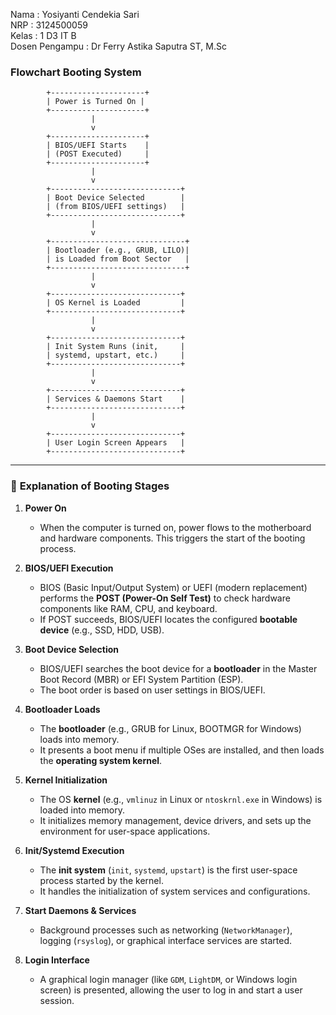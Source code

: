 Nama  : Yosiyanti Cendekia Sari  
NRP   : 3124500059  
Kelas : 1 D3 IT B  
Dosen Pengampu : Dr Ferry Astika Saputra ST, M.Sc

###  Flowchart Booting System

```plaintext
        +---------------------+
        | Power is Turned On |
        +---------------------+
                  |
                  v
        +---------------------+
        | BIOS/UEFI Starts    |
        | (POST Executed)     |
        +---------------------+
                  |
                  v
        +-----------------------------+
        | Boot Device Selected        |
        | (from BIOS/UEFI settings)   |
        +-----------------------------+
                  |
                  v
        +------------------------------+
        | Bootloader (e.g., GRUB, LILO)|
        | is Loaded from Boot Sector   |
        +------------------------------+
                  |
                  v
        +-----------------------------+
        | OS Kernel is Loaded         |
        +-----------------------------+
                  |
                  v
        +-----------------------------+
        | Init System Runs (init,     |
        | systemd, upstart, etc.)     |
        +-----------------------------+
                  |
                  v
        +-----------------------------+
        | Services & Daemons Start    |
        +-----------------------------+
                  |
                  v
        +-----------------------------+
        | User Login Screen Appears   |
        +-----------------------------+
```

---

### 📝 **Explanation of Booting Stages**

1. **Power On**

   * When the computer is turned on, power flows to the motherboard and hardware components. This triggers the start of the booting process.

2. **BIOS/UEFI Execution**

   * BIOS (Basic Input/Output System) or UEFI (modern replacement) performs the **POST (Power-On Self Test)** to check hardware components like RAM, CPU, and keyboard.
   * If POST succeeds, BIOS/UEFI locates the configured **bootable device** (e.g., SSD, HDD, USB).

3. **Boot Device Selection**

   * BIOS/UEFI searches the boot device for a **bootloader** in the Master Boot Record (MBR) or EFI System Partition (ESP).
   * The boot order is based on user settings in BIOS/UEFI.

4. **Bootloader Loads**

   * The **bootloader** (e.g., GRUB for Linux, BOOTMGR for Windows) loads into memory.
   * It presents a boot menu if multiple OSes are installed, and then loads the **operating system kernel**.

5. **Kernel Initialization**

   * The OS **kernel** (e.g., `vmlinuz` in Linux or `ntoskrnl.exe` in Windows) is loaded into memory.
   * It initializes memory management, device drivers, and sets up the environment for user-space applications.

6. **Init/Systemd Execution**

   * The **init system** (`init`, `systemd`, `upstart`) is the first user-space process started by the kernel.
   * It handles the initialization of system services and configurations.

7. **Start Daemons & Services**

   * Background processes such as networking (`NetworkManager`), logging (`rsyslog`), or graphical interface services are started.

8. **Login Interface**

   * A graphical login manager (like `GDM`, `LightDM`, or Windows login screen) is presented, allowing the user to log in and start a user session.
